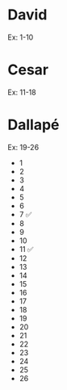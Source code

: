 # David
Ex: 1-10

# Cesar
Ex: 11-18

# Dallapé
Ex: 19-26

* 1
* 2
* 3
* 4
* 5
* 6
* 7 ✅
* 8
* 9
* 10
* 11 ✅
* 12
* 13
* 14
* 15
* 16
* 17
* 18
* 19
* 20
* 21
* 22
* 23
* 24
* 25
* 26

